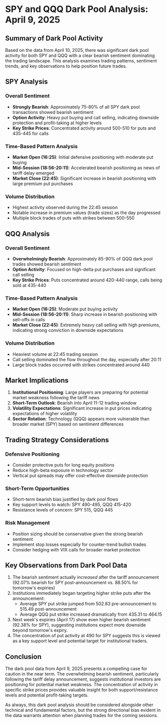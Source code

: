 # SPY and QQQ Dark Pool Analysis: April 9, 2025

## Summary of Dark Pool Activity

Based on the data from April 10, 2025, there was significant dark pool activity for both SPY and QQQ with a clear bearish sentiment dominating the trading landscape. This analysis examines trading patterns, sentiment trends, and key observations to help position future trades.

## SPY Analysis

### Overall Sentiment
- **Strongly Bearish**: Approximately 75-80% of all SPY dark pool transactions showed bearish sentiment
- **Option Activity**: Heavy put buying and call selling, indicating downside protection and profit-taking at higher levels
- **Key Strike Prices**: Concentrated activity around 500-510 for puts and 435-445 for calls

### Time-Based Pattern Analysis
- **Market Open (16:25)**: Initial defensive positioning with moderate put buying
- **Mid-Session (18:56-20:11)**: Accelerated bearish positioning as news of tariff delay emerged
- **Market Close (22:45)**: Significant increase in bearish positioning with large premium put purchases
  
### Volume Distribution
- Highest activity observed during the 22:45 session
- Notable increase in premium values (trade sizes) as the day progressed
- Multiple block trades of puts with strikes between 500-550

## QQQ Analysis

### Overall Sentiment
- **Overwhelmingly Bearish**: Approximately 85-90% of QQQ dark pool trades showed bearish sentiment
- **Option Activity**: Focused on high-delta put purchases and significant call selling
- **Key Strike Prices**: Puts concentrated around 420-440 range, calls being sold at 435-440

### Time-Based Pattern Analysis
- **Market Open (16:25)**: Moderate put buying activity
- **Mid-Session (18:56-20:11)**: Sharp increase in bearish positioning with sell-offs in calls
- **Market Close (22:45)**: Extremely heavy call selling with high premiums, indicating strong conviction in downside expectations

### Volume Distribution
- Heaviest volume at 22:45 trading session
- Call selling dominated the flow throughout the day, especially after 20:11
- Large block trades occurred with strikes concentrated around 440

## Market Implications

1. **Institutional Positioning**: Large players are preparing for potential market weakness following the tariff news
2. **Short-Term Outlook**: Bearish into April 11-12 trading window
3. **Volatility Expectations**: Significant increase in put prices indicating expectations of higher volatility
4. **Sector Rotation**: Technology (QQQ) appears more vulnerable than broader market (SPY) based on sentiment differences

## Trading Strategy Considerations

### Defensive Positioning
- Consider protective puts for long equity positions
- Reduce high-beta exposure in technology sector
- Vertical put spreads may offer cost-effective downside protection

### Short-Term Opportunities
- Short-term bearish bias justified by dark pool flows
- Key support levels to watch: SPY 490-495, QQQ 415-420
- Resistance levels of concern: SPY 515, QQQ 445

### Risk Management
- Position sizing should be conservative given the strong bearish sentiment
- Implement stop losses especially for counter-trend bullish trades
- Consider hedging with VIX calls for broader market protection

## Key Observations from Dark Pool Data

1. The bearish sentiment actually *increased* after the tariff announcement (92.07% bearish for SPY post-announcement vs. 88.50% for tomorrow's expiries)
2. Institutions immediately began targeting higher strike puts after the announcement:
   * Average SPY put strike jumped from 502.83 pre-announcement to 515.49 post-announcement
   * Average QQQ put strike increased dramatically from 435.31 to 464.15
3. Next week's expiries (April 17) show even higher bearish sentiment (92.38% for SPY), suggesting institutions expect more downside beyond tomorrow's expiry.
4. The concentration of put activity at 490 for SPY suggests this is viewed as a key support level and potential target for institutional traders.

## Conclusion

The dark pool data from April 9, 2025 presents a compelling case for caution in the near term. The overwhelming bearish sentiment, particularly following the tariff delay announcement, suggests institutional investors are positioning for potential market weakness. The concentration of activity in specific strike prices provides valuable insight for both support/resistance levels and potential profit-taking targets.

As always, this dark pool analysis should be considered alongside other technical and fundamental factors, but the strong directional bias evident in the data warrants attention when planning trades for the coming sessions.